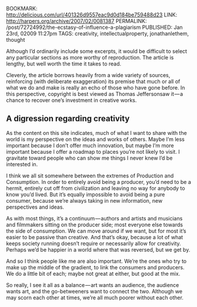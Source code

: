 BOOKMARK: http://delicious.com/url/401326d9557eac9d0d184be759488d23
LINK: http://harpers.org/archive/2007/02/0081387
PERMALINK: /post/72724992/the-ecstasy-of-influence-a-plagiarism
PUBLISHED: Jan 23rd, 02009 11:27pm
TAGS: creativity, intellectualproperty, jonathanlethem, thought

Although I’d ordinarily include some excerpts, it would be difficult to select
any particular sections as more worthy of reproduction. The article is lengthy,
but well worth the time it takes to read.

Cleverly, the article borrows heavily from a wide variety of sources,
reinforcing (with deliberate exaggeration) its premise that much or all of what
we do and make is really an echo of those who have gone before. In this
perspective, copyright is best viewed as
<span class='person'>Thomas Jefferson</span>saw it — a chance to recover one’s
investment in creative works.

## A digression regarding creativity

As the content on this site indicates, much of what I want to share with the
world is my perspective on the ideas and works of others. Maybe I’m less
important because I don’t offer much innovation, but maybe I’m more important
because I offer a roadmap to places you’re not likely to visit. I gravitate
toward people who can show me things I never knew I’d be interested in.

I think we all sit somewhere between the extremes of Production and
Consumption. In order to entirely avoid being a producer, you’d need to be a
hermit, entirely cut off from civilization and leaving no way for anybody to
know you’d lived. But it’s equally impossible to avoid being a pure consumer,
because we’re always taking in new information, new perspectives and ideas.

As with most things, it’s a continuum — authors and artists and musicians and
filmmakers sitting on the producer side; most everyone else towards the side of
consumption. We can move around if we want, but for most it’s easier to be
passive than creative. And that’s okay, because a lot of what keeps society
running doesn’t require or necessarily allow for creativity. Perhaps we’d be
happier in a world where that was reversed, but we get by.

And so I think people like me are also important. We’re the ones who try to
make up the middle of the gradient, to link the consumers and producers. We do
a little bit of each; maybe not great at either, but good at the mix.

So really, I see it all as a balance — art wants an audience, the audience
wants art, and the go-betweeners want to connect the two. Although we may scorn
each other at times, we’re all much poorer without each other.

